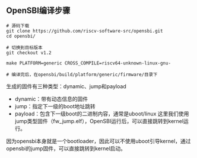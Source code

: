 ## OpenSBI编译步骤

```shell
# 源码下载
git clone https://github.com/riscv-software-src/opensbi.git
cd opensbi/

# 切换到目标版本
git checkout v1.2

make PLATFORM=generic CROSS_COMPILE=riscv64-unknown-linux-gnu-

# 编译完后，在opensbi/build/platform/generic/firmware/目录下
```

生成的固件有三种类型：dynamic、jump和payload

- dynamic：带有动态信息的固件
- jump：指定下一级的boot地址跳转
- payload：包含下一级boot的二进制内容，通常是uboot/linux
  这里我们使用jump类型固件（fw_jump.elf），OpenSBI运行后，可以直接跳转到kernel运行。

因为opensbi本身就是一个bootloader，因此可以不使用uboot引导kernel，通过opensbi的jump固件，可以直接跳转到kernel启动。

